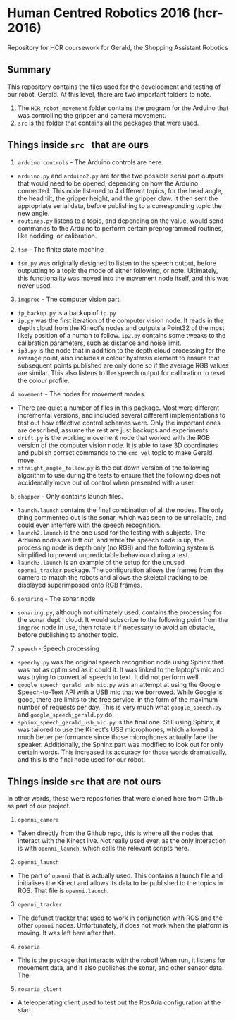 # Human Centred Robotics 2016 (hcr-2016)
Repository for HCR coursework for Gerald, the Shopping Assistant Robotics

## Summary ##
This repository contains the files used for the development and testing of our robot, Gerald. At this level, there are two important folders to note.
1. The `HCR_robot_movement` folder contains the program for the Arduino that was controlling the gripper and camera movement.
2. `src` is the folder that contains all the packages that were used.

## Things inside `src ` that are ours ##

1. `arduino controls` - The Arduino controls are here.
  * `arduino.py` and `arduino2.py` are for the two possible serial port outputs that would need to be opened, depending on how the Arduino connected. This node listened to 4 different topics, for the head angle, the head tilt, the gripper height, and the gripper claw. It then sent the appropriate serial data, before publishing to a corresponding topic the new angle.
  * `routines.py` listens to a topic, and depending on the value, would send commands to the Arduino to perform certain preprogrammed routines, like nodding, or calibration.

2. `fsm` - The finite state machine
  * `fsm.py` was originally designed to listen to the speech output, before outputting to a topic the mode of either following, or note. Ultimately, this functionality was moved into the movement node itself, and this was never used.

3. `imgproc` - The computer vision part.
  * `ip_backup.py` is a backup of `ip.py`
  * `ip.py` was the first iteration of the computer vision node. It reads in the depth cloud from the Kinect's nodes and outputs a Point32 of the most likely position of a human to follow. `ip2.py` contains some tweaks to the calibration parameters, such as distance and noise limit.
  * `ip3.py` is the node that in addition to the depth cloud processing for the average point, also includes a colour hystersis element to ensure that subsequent points published are only done so if the average RGB values are similar. This also listens to the speech output for calibration to reset the colour profile.

4. `movement` - The nodes for movement modes.
  * There are quiet a number of files in this package. Most were different incremental versions, and included several different implementations to test out how effective control schemes were. Only the important ones are described, assume the rest are just backups and experiments.
  * `drift.py` is the working movement node that worked with the RGB version of the computer vision node. It is able to take 3D coordinates and publish correct commands to the `cmd_vel` topic to make Gerald move.
  * `straight_angle_follow.py` is the cut down version of the following algorithm to use during the tests to ensure that the following does not accidentally move out of control when presented with a user. 

5. `shopper` - Only contains launch files.
  * `launch.launch` contains the final combination of all the nodes. The only thing commented out is the sonar, which was seen to be unreliable, and could even interfere with the speech recognition.
  * `launch2.launch` is the one used for the testing with subjects. The Arduino nodes are left out, and while the speech node is up, the processing node is depth only (no RGB) and the following system is simplified to prevent unpredictable behaviour during a test.
  * `launch3.launch` is an example of the setup for the unused `openni_tracker` package. The configuration allows the frames from the camera to match the robots and allows the skeletal tracking to be displayed superimposed onto RGB frames.

6. `sonaring` - The sonar node
  * `sonaring.py`, although not ultimately used, contains the processing for the sonar depth cloud. It would subscribe to the following point from the `imgproc` node in use, then rotate it if necessary to avoid an obstacle, before publishing to another topic.

7. `speech` - Speech processing
  * `speechy.py` was the original speech recognition node using Sphinx that was not as optimised as it could it. It was linked to the laptop's mic and was trying to convert all speech to text. It did not perform well.
  * `google_speech_gerald_usb_mic.py` was an attempt at using the Google Speech-to-Text API with a USB mic that we borrowed. While Google is good, there are limits to the free service, in the form of the maximum number of requests per day. This is very much what `google_speech.py` and `google_speech_gerald.py` do.
  * `sphinx_speech_gerald_usb_mic.py` is the final one. Still using Sphinx, it was tailored to use the Kinect's USB microphones, which allowed a much better performance since those microphones actually face the speaker. Additionally, the Sphinx part was modified to look out for only certain words. This increased its accuracy for those words dramatically, and this is the final node used for our robot.

## Things inside `src` that are not ours ##
In other words, these were repositories that were cloned here from Github as part of our project.

1. `openni_camera`
  * Taken directly from the Github repo, this is where all the nodes that interact with the Kinect live. Not really used ever, as the only interaction is with `openni_launch`, which calls the relevant scripts here.

2. `openni_launch`
  * The part of `openni` that is actually used. This contains a launch file and initialises the Kinect and allows its data to be published to the topics in ROS. That file is `openni.launch`.

3. `openni_tracker`
  * The defunct tracker that used to work in conjunction with ROS and the other `openni` nodes. Unfortunately, it does not work when the platform is moving. It was left here after that.

4. `rosaria`
  * This is the package that interacts with the robot! When run, it listens for movement data, and it also publishes the sonar, and other sensor data. The

5. `rosaria_client`
  * A teleoperating client used to test out the RosAria configuration at the start.
